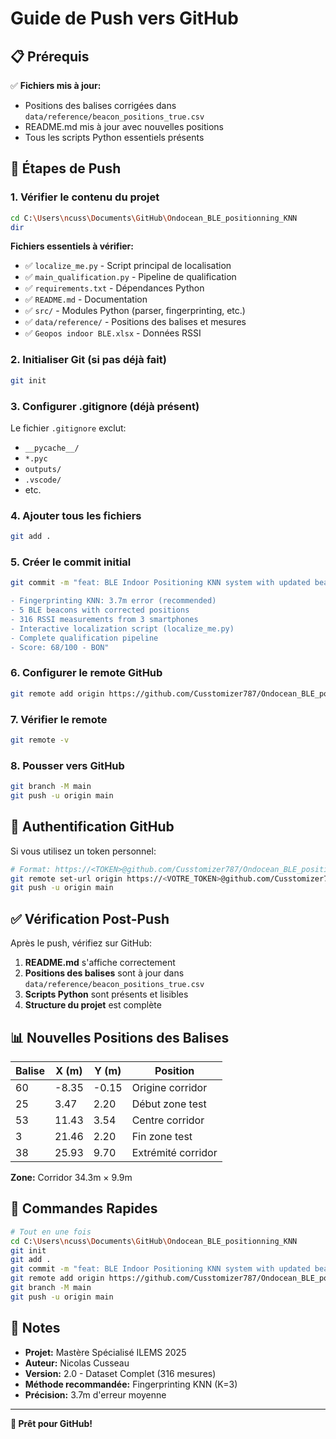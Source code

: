 # Guide de Push vers GitHub

## 📋 Prérequis

✅ **Fichiers mis à jour:**
- Positions des balises corrigées dans `data/reference/beacon_positions_true.csv`
- README.md mis à jour avec nouvelles positions
- Tous les scripts Python essentiels présents

## 🚀 Étapes de Push

### 1. Vérifier le contenu du projet

```bash
cd C:\Users\ncuss\Documents\GitHub\Ondocean_BLE_positionning_KNN
dir
```

**Fichiers essentiels à vérifier:**
- ✅ `localize_me.py` - Script principal de localisation
- ✅ `main_qualification.py` - Pipeline de qualification
- ✅ `requirements.txt` - Dépendances Python
- ✅ `README.md` - Documentation
- ✅ `src/` - Modules Python (parser, fingerprinting, etc.)
- ✅ `data/reference/` - Positions des balises et mesures
- ✅ `Geopos indoor BLE.xlsx` - Données RSSI

### 2. Initialiser Git (si pas déjà fait)

```bash
git init
```

### 3. Configurer .gitignore (déjà présent)

Le fichier `.gitignore` exclut:
- `__pycache__/`
- `*.pyc`
- `outputs/`
- `.vscode/`
- etc.

### 4. Ajouter tous les fichiers

```bash
git add .
```

### 5. Créer le commit initial

```bash
git commit -m "feat: BLE Indoor Positioning KNN system with updated beacon positions

- Fingerprinting KNN: 3.7m error (recommended)
- 5 BLE beacons with corrected positions
- 316 RSSI measurements from 3 smartphones
- Interactive localization script (localize_me.py)
- Complete qualification pipeline
- Score: 68/100 - BON"
```

### 6. Configurer le remote GitHub

```bash
git remote add origin https://github.com/Cusstomizer787/Ondocean_BLE_positionning_KNN.git
```

### 7. Vérifier le remote

```bash
git remote -v
```

### 8. Pousser vers GitHub

```bash
git branch -M main
git push -u origin main
```

## 🔐 Authentification GitHub

Si vous utilisez un token personnel:

```bash
# Format: https://<TOKEN>@github.com/Cusstomizer787/Ondocean_BLE_positionning_KNN.git
git remote set-url origin https://<VOTRE_TOKEN>@github.com/Cusstomizer787/Ondocean_BLE_positionning_KNN.git
git push -u origin main
```

## ✅ Vérification Post-Push

Après le push, vérifiez sur GitHub:
1. **README.md** s'affiche correctement
2. **Positions des balises** sont à jour dans `data/reference/beacon_positions_true.csv`
3. **Scripts Python** sont présents et lisibles
4. **Structure du projet** est complète

## 📊 Nouvelles Positions des Balises

| Balise | X (m) | Y (m) | Position |
|--------|-------|-------|----------|
| 60 | -8.35 | -0.15 | Origine corridor |
| 25 | 3.47 | 2.20 | Début zone test |
| 53 | 11.43 | 3.54 | Centre corridor |
| 3 | 21.46 | 2.20 | Fin zone test |
| 38 | 25.93 | 9.70 | Extrémité corridor |

**Zone:** Corridor 34.3m × 9.9m

## 🎯 Commandes Rapides

```bash
# Tout en une fois
cd C:\Users\ncuss\Documents\GitHub\Ondocean_BLE_positionning_KNN
git init
git add .
git commit -m "feat: BLE Indoor Positioning KNN system with updated beacon positions"
git remote add origin https://github.com/Cusstomizer787/Ondocean_BLE_positionning_KNN.git
git branch -M main
git push -u origin main
```

## 📝 Notes

- **Projet:** Mastère Spécialisé ILEMS 2025
- **Auteur:** Nicolas Cusseau
- **Version:** 2.0 - Dataset Complet (316 mesures)
- **Méthode recommandée:** Fingerprinting KNN (K=3)
- **Précision:** 3.7m d'erreur moyenne

---

**🎯 Prêt pour GitHub!**
